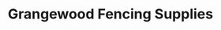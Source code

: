 ---
title: "Grangewood Fencing Supplies"
url: /derby/grangewood-fencing-supplies/
shop: Baustoffe
---